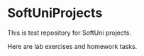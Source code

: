 # SoftUniProjects

This is test repository for SoftUni projects.

Here are lab exercises and homework tasks.
